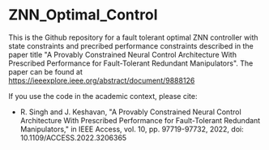 # ZNN_Optimal_Control
This is the Github repository for a fault tolerant optimal ZNN controller with state constraints and precribed performance constraints described in the paper title "A Provably Constrained Neural Control Architecture With Prescribed Performance for Fault-Tolerant Redundant Manipulators". The paper can be found at https://ieeexplore.ieee.org/abstract/document/9888126

If you use the code in the academic context, please cite:
- R. Singh and J. Keshavan, "A Provably Constrained Neural Control Architecture With Prescribed Performance for Fault-Tolerant Redundant Manipulators," in IEEE Access, vol. 10, pp. 97719-97732, 2022, doi: 10.1109/ACCESS.2022.3206365
